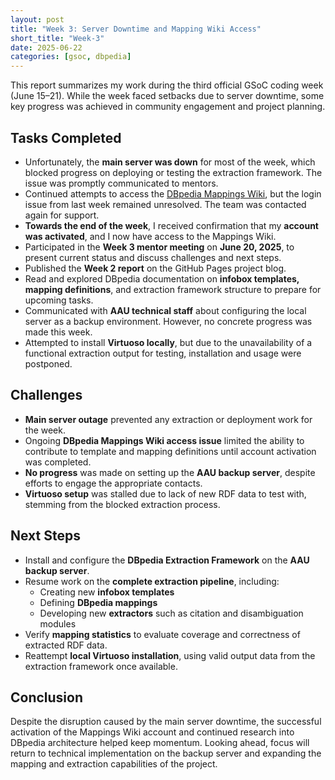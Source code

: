 ```yaml
---
layout: post
title: "Week 3: Server Downtime and Mapping Wiki Access"
short_title: "Week-3"
date: 2025-06-22
categories: [gsoc, dbpedia]
---
```


This report summarizes my work during the third official GSoC coding week (June 15–21). While the week faced setbacks due to server downtime, some key progress was achieved in community engagement and project planning.

<!--more-->

## Tasks Completed

- Unfortunately, the **main server was down** for most of the week, which blocked progress on deploying or testing the extraction framework. The issue was promptly communicated to mentors.
- Continued attempts to access the [DBpedia Mappings Wiki](https://mappings.dbpedia.org), but the login issue from last week remained unresolved. The team was contacted again for support.
- **Towards the end of the week**, I received confirmation that my **account was activated**, and I now have access to the Mappings Wiki.
- Participated in the **Week 3 mentor meeting** on **June 20, 2025**, to present current status and discuss challenges and next steps.
- Published the **Week 2 report** on the GitHub Pages project blog.
- Read and explored DBpedia documentation on **infobox templates, mapping definitions**, and extraction framework structure to prepare for upcoming tasks.
- Communicated with **AAU technical staff** about configuring the local server as a backup environment. However, no concrete progress was made this week.
- Attempted to install **Virtuoso locally**, but due to the unavailability of a functional extraction output for testing, installation and usage were postponed.

## Challenges

- **Main server outage** prevented any extraction or deployment work for the week.
- Ongoing **DBpedia Mappings Wiki access issue** limited the ability to contribute to template and mapping definitions until account activation was completed.
- **No progress** was made on setting up the **AAU backup server**, despite efforts to engage the appropriate contacts.
- **Virtuoso setup** was stalled due to lack of new RDF data to test with, stemming from the blocked extraction process.

## Next Steps

- Install and configure the **DBpedia Extraction Framework** on the **AAU backup server**.
- Resume work on the **complete extraction pipeline**, including:
  - Creating new **infobox templates**
  - Defining **DBpedia mappings**
  - Developing new **extractors** such as citation and disambiguation modules
- Verify **mapping statistics** to evaluate coverage and correctness of extracted RDF data.
- Reattempt **local Virtuoso installation**, using valid output data from the extraction framework once available.

## Conclusion

Despite the disruption caused by the main server downtime, the successful activation of the Mappings Wiki account and continued research into DBpedia architecture helped keep momentum. Looking ahead, focus will return to technical implementation on the backup server and expanding the mapping and extraction capabilities of the project.
